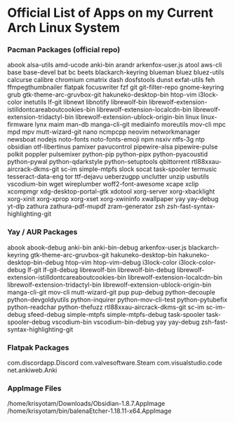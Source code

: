 # Official List of Apps on my Current Arch Linux System 

### Pacman Packages (official repo)
abook
alsa-utils
amd-ucode
anki-bin
arandr
arkenfox-user.js
atool
aws-cli
base
base-devel
bat
bc
beets
blackarch-keyring
blueman
bluez
bluez-utils
calcurse
calibre
chromium
cmatrix
dash
dosfstools
dunst
exfat-utils
feh
ffmpegthumbnailer
flatpak
focuswriter
fzf
git
git-filter-repo
gnome-keyring
grub
gtk-theme-arc-gruvbox-git
hakuneko-desktop-bin
htop-vim
i3lock-color
inetutils
lf-git
libnewt
libnotify
librewolf-bin
librewolf-extension-istilldontcareaboutcookies-bin
librewolf-extension-localcdn-bin
librewolf-extension-tridactyl-bin
librewolf-extension-ublock-origin-bin
linux
linux-firmware
lynx
maim
man-db
manga-cli-git
mediainfo
moreutils
mov-cli
mpc
mpd
mpv
mutt-wizard-git
nano
ncmpcpp
neovim
networkmanager
newsboat
nodejs
noto-fonts
noto-fonts-emoji
npm
nsxiv
ntfs-3g
ntp
obsidian
otf-libertinus
pamixer
pavucontrol
pipewire-alsa
pipewire-pulse
polkit
poppler
pulsemixer
python-pip
python-pipx
python-pyacoustid
python-pywal
python-qdarkstyle
python-setuptools
qbittorrent
rtl88xxau-aircrack-dkms-git
sc-im
simple-mtpfs
slock
socat
task-spooler
termusic
tesseract-data-eng
tor
ttf-dejavu
ueberzugpp
unclutter
unzip
usbutils
vscodium-bin
wget
wireplumber
woff2-font-awesome
xcape
xclip
xcompmgr
xdg-desktop-portal-gtk
xdotool
xorg-server
xorg-xbacklight
xorg-xinit
xorg-xprop
xorg-xset
xorg-xwininfo
xwallpaper
yay
yay-debug
yt-dlp
zathura
zathura-pdf-mupdf
zram-generator
zsh
zsh-fast-syntax-highlighting-git

### Yay / AUR Packages
abook
abook-debug
anki-bin
anki-bin-debug
arkenfox-user.js
blackarch-keyring
gtk-theme-arc-gruvbox-git
hakuneko-desktop-bin
hakuneko-desktop-bin-debug
htop-vim
htop-vim-debug
i3lock-color
i3lock-color-debug
lf-git
lf-git-debug
librewolf-bin
librewolf-bin-debug
librewolf-extension-istilldontcareaboutcookies-bin
librewolf-extension-localcdn-bin
librewolf-extension-tridactyl-bin
librewolf-extension-ublock-origin-bin
manga-cli-git
mov-cli
mutt-wizard-git
pup
pup-debug
python-decouple
python-devgoldyutils
python-inquirer
python-mov-cli-test
python-pytubefix
python-readchar
python-thefuzz
rtl88xxau-aircrack-dkms-git
sc-im
sc-im-debug
sfeed-debug
simple-mtpfs
simple-mtpfs-debug
task-spooler
task-spooler-debug
vscodium-bin
vscodium-bin-debug
yay
yay-debug
zsh-fast-syntax-highlighting-git

### Flatpak Packages
com.discordapp.Discord
com.valvesoftware.Steam
com.visualstudio.code
net.ankiweb.Anki

### AppImage Files
/home/krisyotam/Downloads/Obsidian-1.8.7.AppImage
/home/krisyotam/bin/balenaEtcher-1.18.11-x64.AppImage
